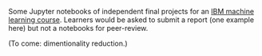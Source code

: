 Some Jupyter notebooks of independent final projects for an [IBM machine learning course](https://www.coursera.org/professional-certificates/ibm-machine-learning). Learners would be asked to submit a report (one example here) but not a notebooks for peer-review.

(To come: dimentionality reduction.)
